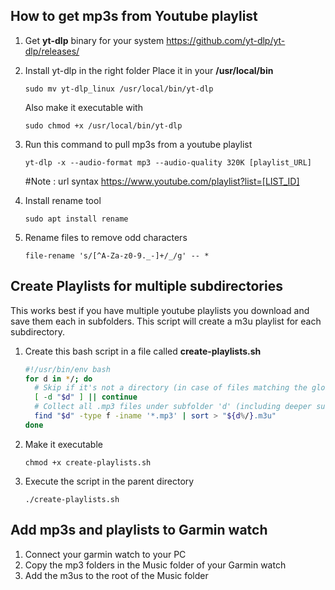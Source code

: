 ## How to get mp3s from Youtube playlist

1. Get **yt-dlp** binary for your system
   https://github.com/yt-dlp/yt-dlp/releases/
2. Install yt-dlp in the right folder
   Place it in your **/usr/local/bin**
   ```
   sudo mv yt-dlp_linux /usr/local/bin/yt-dlp
   ```
   Also make it executable with
   ```
   sudo chmod +x /usr/local/bin/yt-dlp
   ```

3. Run this command to pull mp3s from a youtube playlist
   ```
   yt-dlp -x --audio-format mp3 --audio-quality 320K [playlist_URL]
   ```
   #Note : url syntax https://www.youtube.com/playlist?list=[LIST_ID]

4. Install rename tool
   ```
   sudo apt install rename
   ```

5. Rename files to remove odd characters
   ```
   file-rename 's/[^A-Za-z0-9._-]+/_/g' -- *
   ```

## Create Playlists for multiple subdirectories
This works best if you have multiple youtube playlists you download and save them each in subfolders. This script will create a m3u playlist for each subdirectory.
1. Create this bash script in a file called **create-playlists.sh**
   ```bash
   #!/usr/bin/env bash
   for d in */; do
     # Skip if it's not a directory (in case of files matching the glob).
     [ -d "$d" ] || continue 
     # Collect all .mp3 files under subfolder 'd' (including deeper subfolders).
     find "$d" -type f -iname '*.mp3' | sort > "${d%/}.m3u"
   done
   ```

2. Make it executable
   ```
   chmod +x create-playlists.sh
   ```
3. Execute the script in the parent directory
   ```
   ./create-playlists.sh
   ```

## Add mp3s and playlists to Garmin watch
1. Connect your garmin watch to your PC
2. Copy the mp3 folders in the Music folder of your Garmin watch
3. Add the m3us to the root of the Music folder
